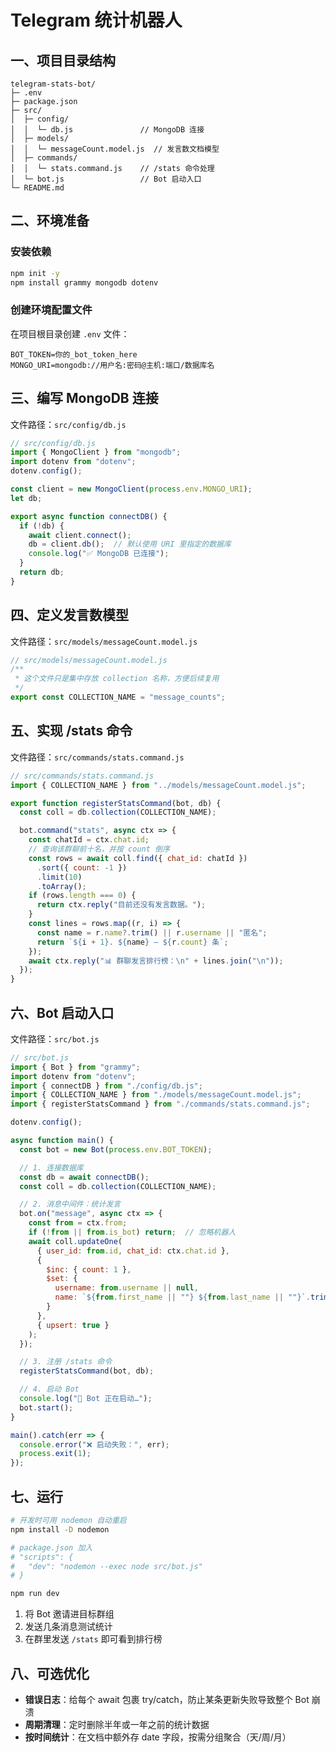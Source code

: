 # Telegram 统计机器人

## 一、项目目录结构

```
telegram-stats-bot/
├─ .env
├─ package.json
├─ src/
│  ├─ config/
│  │  └─ db.js               // MongoDB 连接
│  ├─ models/
│  │  └─ messageCount.model.js  // 发言数文档模型
│  ├─ commands/
│  │  └─ stats.command.js    // /stats 命令处理
│  └─ bot.js                 // Bot 启动入口
└─ README.md
```

## 二、环境准备

### 安装依赖

```bash
npm init -y
npm install grammy mongodb dotenv
```

### 创建环境配置文件

在项目根目录创建 `.env` 文件：

```
BOT_TOKEN=你的_bot_token_here
MONGO_URI=mongodb://用户名:密码@主机:端口/数据库名
```

## 三、编写 MongoDB 连接

文件路径：`src/config/db.js`

```javascript
// src/config/db.js
import { MongoClient } from "mongodb";
import dotenv from "dotenv";
dotenv.config();

const client = new MongoClient(process.env.MONGO_URI);
let db;

export async function connectDB() {
  if (!db) {
    await client.connect();
    db = client.db();  // 默认使用 URI 里指定的数据库
    console.log("✅ MongoDB 已连接");
  }
  return db;
}
```

## 四、定义发言数模型

文件路径：`src/models/messageCount.model.js`

```javascript
// src/models/messageCount.model.js
/**
 * 这个文件只是集中存放 collection 名称，方便后续复用
 */
export const COLLECTION_NAME = "message_counts";
```

## 五、实现 /stats 命令

文件路径：`src/commands/stats.command.js`

```javascript
// src/commands/stats.command.js
import { COLLECTION_NAME } from "../models/messageCount.model.js";

export function registerStatsCommand(bot, db) {
  const coll = db.collection(COLLECTION_NAME);

  bot.command("stats", async ctx => {
    const chatId = ctx.chat.id;
    // 查询该群聊前十名，并按 count 倒序
    const rows = await coll.find({ chat_id: chatId })
      .sort({ count: -1 })
      .limit(10)
      .toArray();
    if (rows.length === 0) {
      return ctx.reply("目前还没有发言数据。");
    }
    const lines = rows.map((r, i) => {
      const name = r.name?.trim() || r.username || "匿名";
      return `${i + 1}. ${name} — ${r.count} 条`;
    });
    await ctx.reply("📊 群聊发言排行榜：\n" + lines.join("\n"));
  });
}
```

## 六、Bot 启动入口

文件路径：`src/bot.js`

```javascript
// src/bot.js
import { Bot } from "grammy";
import dotenv from "dotenv";
import { connectDB } from "./config/db.js";
import { COLLECTION_NAME } from "./models/messageCount.model.js";
import { registerStatsCommand } from "./commands/stats.command.js";

dotenv.config();

async function main() {
  const bot = new Bot(process.env.BOT_TOKEN);

  // 1. 连接数据库
  const db = await connectDB();
  const coll = db.collection(COLLECTION_NAME);

  // 2. 消息中间件：统计发言
  bot.on("message", async ctx => {
    const from = ctx.from;
    if (!from || from.is_bot) return;  // 忽略机器人
    await coll.updateOne(
      { user_id: from.id, chat_id: ctx.chat.id },
      {
        $inc: { count: 1 },
        $set: {
          username: from.username || null,
          name: `${from.first_name || ""} ${from.last_name || ""}`.trim()
        }
      },
      { upsert: true }
    );
  });

  // 3. 注册 /stats 命令
  registerStatsCommand(bot, db);

  // 4. 启动 Bot
  console.log("🤖 Bot 正在启动…");
  bot.start();
}

main().catch(err => {
  console.error("❌ 启动失败：", err);
  process.exit(1);
});
```

## 七、运行

```bash
# 开发时可用 nodemon 自动重启
npm install -D nodemon

# package.json 加入
# "scripts": {
#   "dev": "nodemon --exec node src/bot.js"
# }

npm run dev
```

1. 将 Bot 邀请进目标群组
2. 发送几条消息测试统计
3. 在群里发送 `/stats` 即可看到排行榜

## 八、可选优化

- **错误日志**：给每个 await 包裹 try/catch，防止某条更新失败导致整个 Bot 崩溃
- **周期清理**：定时删除半年或一年之前的统计数据
- **按时间统计**：在文档中额外存 date 字段，按需分组聚合（天/周/月）